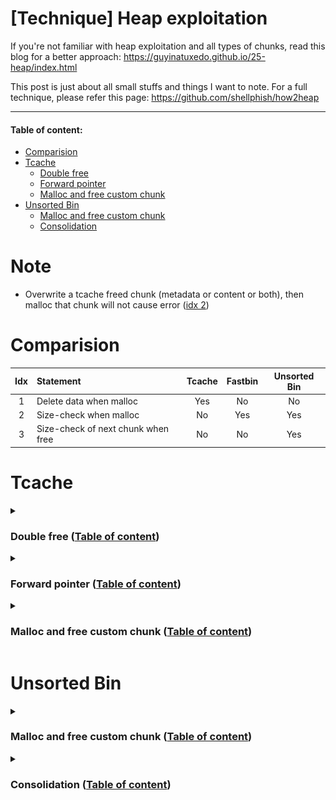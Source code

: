 # [Technique] Heap exploitation

If you're not familiar with heap exploitation and all types of chunks, read this blog for a better approach: https://guyinatuxedo.github.io/25-heap/index.html

This post is just about all small stuffs and things I want to note. For a full technique, please refer this page: https://github.com/shellphish/how2heap

---

#### Table of content:
- [Comparision](https://github.com/nhtri2003gmail/CTFNote/tree/master/technique/Heap-Exploitation#comparision)
- [Tcache](https://github.com/nhtri2003gmail/CTFNote/tree/master/technique/Heap-Exploitation#tcache)
    - [Double free](#double-free-table-of-content)
    - [Forward pointer](#forward-pointer-table-of-content)
    - [Malloc and free custom chunk](#malloc-and-free-custom-chunk-table-of-content)
- [Unsorted Bin](https://github.com/nhtri2003gmail/CTFNote/tree/master/technique/Heap-Exploitation#unsorted-bin)
    - [Malloc and free custom chunk](#malloc-and-free-custom-chunk-table-of-content-1)
    - [Consolidation](#consolidation-table-of-content)

# Note

- Overwrite a tcache freed chunk (metadata or content or both), then malloc that chunk will not cause error ([idx 2](https://github.com/nhtri2003gmail/CTFNote/tree/master/technique/Heap-Exploitation#idx-2))

# Comparision

| Idx | Statement | Tcache | Fastbin | Unsorted Bin |
| :---: | :--- | :---: | :---: | :---: | 
| 1 | Delete data when malloc | Yes | No | No |
| <span id="idx-2">2</span> | Size-check when malloc | No | Yes | Yes |
| 3 | Size-check of next chunk when free | No | No | Yes |

# Tcache

<details>
<summary><h3>Double free (<a href="#table-of-content">Table of content</a>)</h3></summary>
<p>

- For libc <= 2.28, we just simply free() a chunk twice.
- For libc > 2.28, there will be a key inserted to freed chunk when this chunk goes to tcache. To do a double free, we first free() a chunk, then change the key (Bk pointer) to another value and free() again:

```gdb
               malloc(0x20)
                    ↓
-----------------------------------------
| 0x0000000000000000 0x0000000000000031 |    <-- prev_size / size
| 0x0000000000000000 0x0000000000000000 |
| 0x0000000000000000 0x0000000000000000 |
-----------------------------------------
                    ↓
                  free()
                    ↓
-----------------------------------------
| 0x0000000000000000 0x0000000000000031 |    <-- prev_size  / size
| 0x0000000000000000 0x000055555555b010 |    <-- Fd pointer / Bk pointer (key)
| 0x0000000000000000 0x0000000000000000 |
-----------------------------------------
                    ↓
          Change key (Bk pointer)
                    ↓
-----------------------------------------
| 0x0000000000000000 0x0000000000000031 |    <-- prev_size  / size
| 0x0000000000000000 0x0000000000000001 |    <-- Fd pointer / Bk pointer (key)
| 0x0000000000000000 0x0000000000000000 |
-----------------------------------------
                    ↓
               free() again
                    ↓
-----------------------------------------
| 0x0000000000000000 0x0000000000000031 |    <-- prev_size  / size
| 0x000055555555b260 0x000055555555b010 |    <-- Fd pointer / Bk pointer (key)
| 0x0000000000000000 0x0000000000000000 |
-----------------------------------------
```

</p>
</details>

<details>
<summary><h3>Forward pointer (<a href="#table-of-content">Table of content</a>)</h3></summary>
<p>

- For libc <= 2.31, when we free a chunk and it goes to tcache, the forward pointer of this chunk will be changed into the address of the next chunk if this next chunk exist and will be null if there is no next chunk:

```gdb
------------------------- Chunk 1 ------------------------
| 0x555555559290: 0x0000000000000000  0x0000000000000031 |    <-- prev_size  / size
| 0x5555555592a0: 0x0000000000000000  0x0000555555559010 |    <-- Fd pointer / Bk pointer (key)
| 0x5555555592b0: 0x0000000000000000  0x0000000000000000 |
------------------------- Chunk 2 ------------------------
| 0x5555555592c0: 0x0000000000000000  0x0000000000000031 |    <-- prev_size  / size
| 0x5555555592d0: 0x00005555555592a0  0x0000555555559010 |    <-- Fd pointer / Bk pointer (key)
| 0x5555555592e0: 0x0000000000000000  0x0000000000000000 |
----------------------------------------------------------
```

We can see that after free Chunk 1, it will go to tcache. But because there are no freed chunk with the same size as `0x30` in tcache so the `Fd pointer` of Chunk 1 is null.

For the Chunk 2, because we've freed the Chunk 1 and this Chunk 2 has the same size as `0x30` with Chunk 1, so when we free Chunk 2, it will go to tcache and make the `Fd pointer` point to Chunk 1.

- For libc > 2.31, there is a xor mechanism added to change the behaviour of `Fd pointer` ([source](https://elixir.bootlin.com/glibc/glibc-2.32/source/malloc/malloc.c#L339)):

```c
#define PROTECT_PTR(pos, ptr) \
  ((__typeof (ptr)) ((((size_t) pos) >> 12) ^ ((size_t) ptr)))
```

`pos` is the address of current chunk is being freed and `ptr` is the address of previous freed chunk has the same size with chunk at `pos`. For a better view, here is an example:

```gdb
------------------------- Chunk 1 ------------------------
| 0x55555555a290: 0x0000000000000000  0x0000000000000031 |    <-- prev_size  / size
| 0x55555555a2a0: 0x0000000000000000  0x0000000000000000 |
| 0x55555555a2b0: 0x0000000000000000  0x0000000000000000 |
------------------------- Chunk 2 ------------------------
| 0x55555555a2c0: 0x0000000000000000  0x0000000000000031 |    <-- prev_size  / size
| 0x55555555a2d0: 0x0000000000000000  0x0000000000000000 |
| 0x55555555a2e0: 0x0000000000000000  0x0000000000000000 |
----------------------------------------------------------
                            ↓
                      free(Chunk 1)
                            ↓
------------------------- Chunk 1 ------------------------
| 0x55555555a290: 0x0000000000000000  0x0000000000000031 |    <-- prev_size  / size
| 0x55555555a2a0: 0x000000055555555a  0x000055555555a010 |    <-- Fd pointer / Bk pointer (key)
| 0x55555555a2b0: 0x0000000000000000  0x0000000000000000 |
------------------------- Chunk 2 ------------------------
| 0x55555555a2c0: 0x0000000000000000  0x0000000000000031 |    <-- prev_size  / size
| 0x55555555a2d0: 0x0000000000000000  0x0000000000000000 |    <-- Fd pointer / Bk pointer (key)
| 0x55555555a2e0: 0x0000000000000000  0x0000000000000000 |
----------------------------------------------------------
```

Can you see the `Fd pointer` of Chunk 1 changed? The value `0x000000055555555a` is the result from the xor mechanism:

```python
>>> # Fd pointer =  (<Address of chunk freeing> >> 12) ^ <Address of previous freed chunk>
>>> (0x55555555a2a0 >> 12) ^ 0
0x000000055555555a
```

Because there were no freed chunk before Chunk 1 so `<Address of previous freed chunk>` will be null.

Continue freeing the Chunk 2 and we can see this:

```gdb
------------------------- Chunk 1 ------------------------
| 0x55555555a290: 0x0000000000000000  0x0000000000000031 |    <-- prev_size  / size
| 0x55555555a2a0: 0x000000055555555a  0x000055555555a010 |    <-- Fd pointer / Bk pointer (key)
| 0x55555555a2b0: 0x0000000000000000  0x0000000000000000 |
------------------------- Chunk 2 ------------------------
| 0x55555555a2c0: 0x0000000000000000  0x0000000000000031 |    <-- prev_size  / size
| 0x55555555a2d0: 0x000055500000f7fa  0x000055555555a010 |    <-- Fd pointer / Bk pointer (key)
| 0x55555555a2e0: 0x0000000000000000  0x0000000000000000 |
----------------------------------------------------------
```

So the `Fd pointer` for Chunk 2 can be calculate as:

```python
>>> # Fd pointer =  (<Address of chunk freeing> >> 12) ^ <Address of previous freed chunk>
>>> (0x55555555a2d0 >> 12) ^ 0x55555555a2a0
0x55500000f7fa
```

Chunk 1 was the previous freed chunk which has the same size as Chunk 2 so after we freed Chunk 1, we freed Chunk 2 next and the forward pointer will be `0x55500000f7fa` due to the xor mechanism.

Remember that the address of Chunk 1 is `0x55555555a2a0` and Chunk 2 is `0x55555555a2d0`, not include the metadata of each chunk.

</p>
</details>

<details>
<summary><h3>Malloc and free custom chunk (<a href="#table-of-content">Table of content</a>)</h3></summary>
<p>

We can create a fake chunk on stack or inside a large chunk and then free it easily. This script is an example:

```c
#include <stdlib.h>

int main()
{
    // Init heap
    malloc(1);

    // Create fake chunk on stack
    long int p1[10];
    p1[0] = 0;       // prev_size
    p1[1] = 0x21;    // size
    p1[2] = 0;       // Fd pointer
    p1[3] = 0;       // bk pointer
    free(&p1[2]);

    // Create fake chunk inside a large chunk
    long int *p2 = malloc(0x50);
    p2[0] = 0;       // prev_size
    p2[1] = 0x21;    // size
    p2[2] = 0;       // Fd pointer
    p2[3] = 0;       // bk pointer
    free(&p2[2]);
}
```

The fake chunk on stack will look like this:
```gdb
----------------------------------------------------------
| 0x7fffffffde00: 0x0000000000000000  0x0000000000000021 |    <-- prev_size  / size
| 0x7fffffffde10: 0x0000000000000000  0x0000000000000000 |    <-- Fd pointer / bk pointer
----------------------------------------------------------
                            ↓
                      free(&p1[2]);
                            ↓
----------------------------------------------------------
| 0x7fffffffde00: 0x0000000000000000  0x0000000000000021 |    <-- prev_size  / size
| 0x7fffffffde10: 0x0000000000000000  0x0000555555559010 |    <-- Fd pointer / bk pointer
----------------------------------------------------------
```

And the tcache will contain this freed chunk:

```gdb
Tcachebins[idx=0, size=0x20] count=1  ←  Chunk(addr=0x7fffffffde20, size=0x20, flags=PREV_INUSE)
```

That means we've freed a fake chunk on stack successfully. Let's keep going with the fake chunk inside a larger chunk:

```gdb
----------------------------------------------------------
| 0x5555555592c0: 0x0000000000000000  0x0000000000000021 |    <-- prev_size  / size
| 0x5555555592d0: 0x0000000000000000  0x0000000000000000 |    <-- Fd pointer / bk pointer
----------------------------------------------------------
                            ↓
                      free(&p2[2]);
                            ↓
----------------------------------------------------------
| 0x5555555592c0: 0x0000000000000000  0x0000000000000021 |    <-- prev_size  / size
| 0x5555555592d0: 0x00007fffffffde10  0x0000555555559010 |    <-- Fd pointer / bk pointer
----------------------------------------------------------
```

And the tcache list will contain 2 freed chunk whose size is `0x20`:

```gdb
Tcachebins[idx=0, size=0x20] count=2  ←  Chunk(addr=0x5555555592d0, size=0x20, flags=PREV_INUSE)  
                                      ←  Chunk(addr=0x7fffffffde10, size=0x20, flags=PREV_INUSE)
```

</p>
</details>

# Unsorted Bin

<details>
<summary><h3>Malloc and free custom chunk (<a href="#table-of-content">Table of content</a>)</h3></summary>
<p>

To make a chunk goes into unsorted bin, there will be several checks. First, we need to make a chunk which has the size larger or equal to 0x420 so that when we free, it will go to unsorted bin.

Because there will be several checks when freeing a chunk to make it go into unsorted bin so we will both write c script and analize the source code to know what should we do (testing with libc-2.31.so).

So just start as we did in [Tcache - Malloc and free custom chunk](https://github.com/nhtri2003gmail/CTFNote/tree/master/technique/heap#malloc-and-free-custom-chunk):

```c
// Code 1
#include <stdlib.h>

int main()
{
    long int *p = malloc(0x1000);
    p[0] = 0;
    p[1] = 0x421;
    p[2] = 0;
    p[3] = 0;
    free(&p[2]);
}
```

Compile and run, we get the first error `double free or corruption (!prev)`:

![unsorted-bin-1.png](images/unsorted-bin-1.png)

Let find the string from the function `_int_free` in source to know where we get this error from [this source](https://elixir.bootlin.com/glibc/glibc-2.31/source/malloc/malloc.c#L4317):

```c
static void _int_free(mstate av, mchunkptr p, int have_lock) {
    ...
    else if (!chunk_is_mmapped(p)) {
        ...
        nextchunk = chunk_at_offset(p, size);
        ...
        if (__glibc_unlikely(!prev_inuse(nextchunk)))
            malloc_printerr("double free or corruption (!prev)");
        ...
    }
```

So this will check if the next chunk has the bit PREV_INUSE is set or not. To pass this check, we will add another fake chunk after the first 0x420-byte chunk with the bit PREV_INUSE set:

```c
// Code 2
#include <stdlib.h>

int main()
{
    long int *p = malloc(0x1000);
    p[0] = 0;
    p[1] = 0x421;
    p[2] = 0;
    p[3] = 0;
    p[(0x420/8) + 1] = 0x21;
    free(&p[2]);
}
```

Index from `0x420/8` will be the position of prev_size of next chunk, so we add 1 to make it point to size of next chunk and add `0x21` which has the bit PREV_INUSE set. Compile and run script again, we get pass the first error but get the second error `corrupted size vs. prev_size`:

![unsorted-bin-2.png](images/unsorted-bin-2.png)

For this error, we can find this string in function `unlink_chunk()` in source [here](https://elixir.bootlin.com/glibc/glibc-2.31/source/malloc/malloc.c#L1454):

```c
static void unlink_chunk (mstate av, mchunkptr p)
{
    if (chunksize (p) != prev_size (next_chunk (p)))
        malloc_printerr ("corrupted size vs. prev_size");
    ...
```

But when debug with gdb, we can see that it execute `_int_free` and do something, then jump to `unlink_chunk`. We will try to solve the problem when it's still in `_int_free` so that it will not jump to `unlink_chunk`. Having the source of `_int_free`, we can see that it call `unlink_chunk` twice. The first one is for consolidation:

```c
if (!prev_inuse(p)) {
    prevsize = prev_size(p);
    size += prevsize;
    p = chunk_at_offset(p, -((long) prevsize));
    if (__glibc_unlikely(chunksize(p) != prevsize))
        malloc_printerr("corrupted size vs. prev_size while consolidating");
    unlink_chunk(av, p);
}
```

And the second one is for checking if the next chunk (from our fake chunk being freed) is the correct next chunk as the program created:

```c
if (nextchunk != av -> top) {
    /* get and clear inuse bit */
    nextinuse = inuse_bit_at_offset(nextchunk, nextsize);

    /* consolidate forward */
    if (!nextinuse) {
        unlink_chunk(av, nextchunk);
        size += nextsize;
    } else
        clear_inuse_bit_at_offset(nextchunk, 0);
    ...
```

For a better view, let's debug in gdb, set breakpoint at the check `if (nextchunk != av -> top)`:

```gdb
gef➤  disas _int_free
   ...
   0x00007ffff7e71b1d <+509>: cmp    QWORD PTR [rbp+0x60],r13
   0x00007ffff7e71b21 <+513>: je     0x7ffff7e71f00 <_int_free+1504>
   0x00007ffff7e71b27 <+519>: test   BYTE PTR [r13+r14*1+0x8],0x1
   0x00007ffff7e71b2d <+525>: je     0x7ffff7e71f70 <_int_free+1616>
   ...
   0x00007ffff7e71f70 <+1616>:  mov    rdi,r13
   0x00007ffff7e71f73 <+1619>:  add    rbx,r14
   0x00007ffff7e71f76 <+1622>:  call   0x7ffff7e716f0 <unlink_chunk>
   ...
gef➤  b*0x00007ffff7e71b1d  
Breakpoint 1 at 0x7ffff7e71b27: file malloc.c, line 4341.
```

If you ask me how to find this check, I will tell you that I use grep to find `1616` and I got the address where it jump to. And before the jump if equal will be the check so let's set breakpoint at `0x00007ffff7e71b1d`. Make it continue running and when it hit the breakpoint, let's check the address between `nextchunk` and `av -> top`:

```gdb
gef➤  x/i $rip
=> 0x7ffff7e71b1d <_int_free+509>:  cmp    QWORD PTR [rbp+0x60],r13

gef➤  x/xg $rbp+0x60
0x7ffff7fa9be0 <main_arena+96>: 0x000055555555a2a0

gef➤  p/x $r13
$1 = 0x5555555596c0

gef➤  heap chunks
Chunk(addr=0x555555559010, size=0x290, flags=PREV_INUSE)
    [0x0000555555559010     00 00 00 00 00 00 00 00 00 00 00 00 00 00 00 00    ................]
Chunk(addr=0x5555555592a0, size=0x1010, flags=PREV_INUSE)
    [0x00005555555592a0     00 00 00 00 00 00 00 00 21 04 00 00 00 00 00 00    ........!.......]
Chunk(addr=0x55555555a2b0, size=0x1fd60, flags=PREV_INUSE)
    [0x000055555555a2b0     00 00 00 00 00 00 00 00 00 00 00 00 00 00 00 00    ................]
Chunk(addr=0x55555555a2b0, size=0x1fd60, flags=PREV_INUSE)  ←  top chunk

gef➤  x/4xg 0x5555555596c0
0x5555555596c0: 0x0000000000000000  0x0000000000000021
0x5555555596d0: 0x0000000000000000  0x0000000000000000

gef➤  x/4xg 0x000055555555a2a0
0x55555555a2a0: 0x0000000000000000  0x000000000001fd61
0x55555555a2b0: 0x0000000000000000  0x0000000000000000
```

So we know that the chunk at `0x5555555596c0` is the next chunk of current fake chunk being freed, while chunk at `0x000055555555a2a0` is the chunk from system and in this case, it's the top chunk. These 2 address are not the same so the code inside `if (nextchunk != av -> top)` will be executed. 

To solve this problem, there are 3 ways for us. One is to change the size of the fake chunk to make `<address of current fake chunk> + <size> = <address of next chunk of system>`. So that we will need to malloc a small chunk before freeing our fake chunk in order not to make our fake chunk consolidate with top chunk (This technique was used in `House of Einherjar`):

```c
// Code 3.1
#include <stdlib.h>

int main()
{
    long int *p = malloc(0x1000);
    malloc(0x10);
    p[0] = 0;
    p[1] = 0x1001;
    p[2] = 0;
    p[3] = 0;
    free(&p[2]);
}
```

The second way is to continue with the code inside if (continue with the code 2, not the solve code from way 1). Still with the breakpoint at `0x00007ffff7e71b1d`, we continue debuging and stop at the command `nextinuse = inuse_bit_at_offset(nextchunk, nextsize);`. The function `inuse_bit_at_offset` is just a macro so in gdb, it look like this (as disassemble code above):

```gdb
gef➤  disas _int_free
   ...
   0x7ffff7e71b27 <_int_free+519>:  test   BYTE PTR [r13+r14*1+0x8],0x1
   0x7ffff7e71b2d <_int_free+525>:  je     0x7ffff7e71f70 <_int_free+1616>
   ...
```

This code will check if the bit PREV_INUSE of the next next chunk from our fake chunk is set or not, which means:

```
| Fake chunk being freed |
--------------------------
|      Fake chunk 1      |
--------------------------
|      Fake chunk 2      |
```

It will check if the bit PREV_INUSE in size of Fake chunk 2 is set or not. If that bit is not set, it will go to `unlink_chunk` and everything might be harder to solve. So we just simply add the Fake chunk 2 with the bit PREV_INUSE set and the problem is solved:

```c
// Code 3.2.1
#include <stdlib.h>

int main()
{
    long int *p = malloc(0x1000);
    p[0] = 0;
    p[1] = 0x421;
    p[2] = 0;
    p[3] = 0;
    p[(0x420/8) + 1] = 0x21;
    p[(0x420/8) + (0x20/8) + 1] = 0x31;
    free(&p[2]);
}
```

So all of our fake chunks will look like this:

```gdb
------------------------ Real chunk ----------------------
| 0x555555559290: 0x0000000000000000  0x0000000000001011 |
|----------------------- Fake chunk ---------------------|
| 0x5555555592a0: 0x0000000000000000  0x0000000000000421 |
| 0x5555555592b0: 0x00007ffff7fa9be0  0x00007ffff7fa9be0 |
| 0x5555555592c0: 0x0000000000000000  0x0000000000000000 |
|                           ....                         |
|---------------------- Fake chunk 1 --------------------|
| 0x5555555596c0: 0x0000000000000000  0x0000000000000021 |
| 0x5555555596d0: 0x0000000000000000  0x0000000000000000 |
|---------------------- Fake chunk 2 --------------------|
| 0x5555555596e0: 0x0000000000000000  0x0000000000000031 |
| 0x5555555596f0: 0x0000000000000000  0x0000000000000000 |
| 0x555555559700: 0x0000000000000000  0x0000000000000000 |
------------------------ Real chunk ----------------------
| 0x555555559710: 0x0000000000000000  0x0000000000000000 |
| 0x555555559720: 0x0000000000000000  0x0000000000000000 |
|                           ....                         |
----------------------------------------------------------
                            ↓
                       free(&p[2]);
                            ↓
------------------------ Real chunk ----------------------
| 0x555555559290: 0x0000000000000000  0x0000000000001011 |
|----------------------- Fake chunk ---------------------|
| 0x5555555592a0: 0x0000000000000000  0x0000000000000421 |
| 0x5555555592b0: 0x00007ffff7fa9be0  0x00007ffff7fa9be0 |
| 0x5555555592c0: 0x0000000000000000  0x0000000000000000 |
|                           ....                         |
|---------------------- Fake chunk 1 --------------------|
| 0x5555555596c0: 0x0000000000000000  0x0000000000000021 |
| 0x5555555596d0: 0x0000000000000000  0x0000000000000000 |
|---------------------- Fake chunk 2 --------------------|
| 0x5555555596e0: 0x0000000000000000  0x0000000000000031 |
| 0x5555555596f0: 0x0000000000000000  0x0000000000000000 |
| 0x555555559700: 0x0000000000000000  0x0000000000000000 |
------------------------ Real chunk ----------------------
| 0x555555559710: 0x0000000000000000  0x0000000000000000 |
| 0x555555559720: 0x0000000000000000  0x0000000000000000 |
|                           ....                         |
----------------------------------------------------------
```

If you don't want to create Fake chunk 2 and you already have another chunk (created by system) after the currect fake chunk, just make the size of Fake chunk 1 large enough so that the next chunk from Fake chunk 1 is the chunk created by system:

```c
// Code 3.2.2
#include <stdlib.h>

int main()
{
    long int *p = malloc(0x1000);
    long int *p0 = malloc(0x20);
    p[0] = 0;
    p[1] = 0x421;
    p[2] = 0;
    p[3] = 0;
    p[(0x420/8) + 1] = 0xbe1;
    free(&p[2]);
}
```

```gdb
---------------------- Real chunk 1 ----------------------
| 0x555555559290: 0x0000000000000000  0x0000000000001011 |
|---------------------- Fake chunk ----------------------|
| 0x5555555592a0: 0x0000000000000000  0x0000000000000421 |
| 0x5555555592b0: 0x0000000000000000  0x0000000000000000 |
|                           ....                         |
| 0x5555555596b0: 0x0000000000000000  0x0000000000000000 |
|--------------------- Fake chunk 1 ---------------------|
| 0x5555555596c0: 0x0000000000000000  0x0000000000000be1 |
| 0x5555555596d0: 0x0000000000000000  0x0000000000000000 |
|                           ....                         |
| 0x55555555a290: 0x0000000000000000  0x0000000000000000 |
---------------------- Real chunk 2 ----------------------
| 0x55555555a2a0: 0x0000000000000000  0x0000000000000031 |
| 0x55555555a2b0: 0x0000000000000000  0x0000000000000000 |
| 0x55555555a2c0: 0x0000000000000000  0x0000000000000000 |
----------------------- Top chunk ------------------------
| 0x55555555a2d0: 0x0000000000000000  0x000000000001fd31 |
----------------------------------------------------------
```

That's how we bypass all the checks in `_int_free` to create and free a custom chunk to make it go into unsorted bin.

</p>
</details>

<details>
<summary><h3>Consolidation (<a href="#table-of-content">Table of content</a>)</h3></summary>
<p>

Sometimes freeing a chunk to make it go to unsorted bin, that chunk will be consolidate with next chunk or previous chunk if the PREV_INUSE bit of next and previous chunk is unset. That process will be done with the function `unlink_chunk` which you can find source code [here](https://elixir.bootlin.com/glibc/glibc-2.31/source/malloc/malloc.c#L1451)

- Consolidation with next chunk

First, we will create 2 fake chunks inside a large chunk and free the first fake chunk:

```c
#include <stdlib.h>

int main()
{
    long int *p = malloc(0x1000);
    p[0] = 0;
    p[1] = 0x421;
    p[2] = 0;
    p[3] = 0;
    p[(0x420/8) + 1] = 0x21;
    free(&p[2]);
}
```

Compile and run it, we get this error `corrupted size vs. prev_size`:

![unsorted-bin-3.png](images/unsorted-bin-3.png)

Checking the source code of `unlink_chunk` and we found this string:

```c
static void unlink_chunk(mstate av, mchunkptr p) {
    if (chunksize(p) != prev_size(next_chunk(p)))
        malloc_printerr("corrupted size vs. prev_size");
    ...
```

So here is what we've created:

```
| Fake chunk being freed |
--------------------------
|      Fake chunk 1      |
```

The first thing `unlink_chunk` does is to check if the size of Fake chunk 1 is equal to the prev_size of the next chunk from Fake chunk 1, which means prev_size of Fake chunk 2:

```
| Fake chunk being freed |
--------------------------
|      Fake chunk 1      |
--------------------------
|      Fake chunk 2      |
```

So our c code will add the size of Fake chunk 1 to the prev_size of the Fake chunk 2 to bypass this check:

```c
#include <stdlib.h>

int main()
{
    long int *p = malloc(0x1000);
    p[0] = 0;
    p[1] = 0x421;
    p[2] = 0;
    p[3] = 0;
    p[(0x420/8) + 1] = 0x21;
    p[(0x420/8) + (0x20/8)] = 0x20;
    free(&p[2]);
}
```

Compile and debug with gdb, the chunk will look like this:

```gdb
------------------------ Real chunk ----------------------
| 0x555555559290: 0x0000000000000000  0x0000000000001011 |
------------------------ Fake chunk ----------------------
| 0x5555555592a0: 0x0000000000000000  0x0000000000000421 |
|                           ....                         |
| 0x5555555596b0: 0x0000000000000000  0x0000000000000000 |
----------------------- Fake chunk 1 ---------------------
| 0x5555555596c0: 0x0000000000000000  0x0000000000000021 |    <-- prev_size  / size
| 0x5555555596d0: 0x0000000000000000  0x0000000000000000 |    <-- Fd pointer / Bk pointer
| 0x5555555596e0: 0x0000000000000020  0x0000000000000000 |    <-- prev_size  / size
------------------------ Fake chunk ----------------------
| 0x5555555596f0: 0x0000000000000000  0x0000000000000000 |
| 0x555555559700: 0x0000000000000000  0x0000000000000000 |
| 0x555555559710: 0x0000000000000000  0x0000000000000000 |
|                           ....                         |
------------------------ Real chunk ----------------------
```

Let's set breakpoint at the check `if (chunksize(p) != prev_size(next_chunk(p)))` to see if we pass or not:

```gdb
gef➤  disas unlink_chunk
   ...
   0x00007ffff7e716fb <+11>:  and    rax,0xfffffffffffffff8
   0x00007ffff7e716ff <+15>:  cmp    rax,QWORD PTR [rdi+rax*1]
   0x00007ffff7e71703 <+19>:  jne    0x7ffff7e7179a <unlink_chunk+170>
   ...

gef➤  b*0x00007ffff7e716ff
Breakpoint 1 at 0x7ffff7e716ff: file malloc.c, line 1453.

gef➤  c
...

gef➤  x/xg $rdi+$rax
0x5555555596e0: 0x0000000000000020

gef➤  p/x $rax
$1 = 0x20
```

So we know it pass this check. Type `ni` to continue executing one by one and we got segfault at the other comparation, which in source is:

```c
static void unlink_chunk(mstate av, mchunkptr p) {
    if (chunksize(p) != prev_size(next_chunk(p)))
        malloc_printerr("corrupted size vs. prev_size");

    mchunkptr fd = p -> fd;
    mchunkptr bk = p -> bk;

    if (__builtin_expect(fd -> bk != p || bk -> fd != p, 0))
        malloc_printerr("corrupted double-linked list");
    ...
```

Because we did't fake `p -> fd` and `p -> bk` for Fake chunk 1 so when it assign `p -> fd` into `fd`, `fd` will contain null byte address and it will make segfault at the comparation. The best thing we can do here is simply put the address of Fake chunk 1 (include metadata of Fake chunk 1) and we can bypass this check easily:

```c
#include <stdlib.h>

int main()
{
    long int *p = malloc(0x1000);
    p[0] = 0;
    p[1] = 0x421;
    p[2] = 0;
    p[3] = 0;
    p[(0x420/8) + 1] = 0x21;
    p[(0x420/8) + 2] = (long int)&p[(0x420/8)];
    p[(0x420/8) + 3] = (long int)&p[(0x420/8)];
    p[(0x420/8) + (0x20/8)] = 0x20;
    free(&p[2]);
}
```

And the chunk will look like this:

```gdb
------------------------ Real chunk ----------------------
| 0x555555559290: 0x0000000000000000  0x0000000000001011 |
| ---------------------- Fake chunk -------------------- |
| 0x5555555592a0: 0x0000000000000000  0x0000000000000421 |
|                           ....                         |
| 0x5555555596b0: 0x0000000000000000  0x0000000000000000 |
| --------------------- Fake chunk 1 ------------------- |
| 0x5555555596c0: 0x0000000000000000  0x0000000000000021 |    <-- prev_size  / size
| 0x5555555596d0: 0x00005555555596c0  0x00005555555596c0 |    <-- Fd pointer / Bk pointer
| --------------------- Fake metadata ------------------ |
| 0x5555555596e0: 0x0000000000000020  0x0000000000000000 |    <-- prev_size  / size
------------------------ Real chunk ----------------------
| 0x5555555596f0: 0x0000000000000000  0x0000000000000000 |
| 0x555555559700: 0x0000000000000000  0x0000000000000000 |
| 0x555555559710: 0x0000000000000000  0x0000000000000000 |
|                           ....                         |
----------------------------------------------------------
```

So we add the address of Fake chunk 1 into `p -> fd` and `p -> bk`. Compile the source and run, we can free this chunk and make it consolidate with Fake chunk 1:

![unsorted-bin-4.png](images/unsorted-bin-4.png)

- Consolidation with previous chunk

To make a fake chunk just consolidate with a previous chunk, not next chunk, our fake chunk need to pass the check in `_int_free` in order not to consolidate with next chunk. So the base code we have is:

```c
// Code 1
#include <stdlib.h>

int main()
{
    long int *p0 = malloc(0x420);
    long int *p1 = malloc(0x20);
    long int *p2 = malloc(0x420);
    malloc(0x10);

    free(p1);
}
```

We will try to free `p2` and make it consolidate with a fake chunk in `p0` and it will overlap `p1`. We want `_int_free` to call `unlink_chunk` to make heap consolidation and we get this code:

```c
_int_free(mstate av, mchunkptr p, int have_lock) {
    ...
    else if (!chunk_is_mmapped(p)) {
        ...
        /* consolidate backward */
        if (!prev_inuse(p)) {
            prevsize = prev_size(p);
            size += prevsize;
            p = chunk_at_offset(p, -((long) prevsize));
            if (__glibc_unlikely(chunksize(p) != prevsize))
                malloc_printerr("corrupted size vs. prev_size while consolidating");
            unlink_chunk(av, p);
        ...
    }
    ...
```

So first, it will check if the current chunk being freed has the bit PREV_INUSE on or off. If the PREV_INUSE bit is not set, it will consolidate with the previous chunk by executing `unlink_chunk`. So let's unset the bit PREV_INUSE of `p2` with the updated code:

```c
// Code 2
#include <stdlib.h>

int main()
{
    long int *p0 = malloc(0x420);
    long int *p1 = malloc(0x20);
    long int *p2 = malloc(0x420);
    malloc(0x10);

    p2[-1] = 0x430;

    free(p2);
}
```

As expected, we get the error `corrupted size vs. prev_size while consolidating`:

![unsorted-bin-5.png](images/unsorted-bin-5.png)

Let's disassembly to see where is the check:

```gdb
gef➤  disas _int_free
   ...
=> 0x00007ffff7e71af1 <+465>: test   BYTE PTR [r12+0x8],0x1
   0x00007ffff7e71af7 <+471>: jne    0x7ffff7e71b1d <_int_free+509>
   0x00007ffff7e71af9 <+473>: mov    rax,QWORD PTR [r12]
   0x00007ffff7e71afd <+477>: sub    r12,rax
   0x00007ffff7e71b00 <+480>: add    rbx,rax
   0x00007ffff7e71b03 <+483>: mov    rdx,QWORD PTR [r12+0x8]
   0x00007ffff7e71b08 <+488>: and    rdx,0xfffffffffffffff8
   0x00007ffff7e71b0c <+492>: cmp    rdx,rax
   0x00007ffff7e71b0f <+495>: jne    0x7ffff7e72122 <_int_free+2050>
   ...
   0x00007ffff7e72122 <+2050>:  lea    rdi,[rip+0x108157]        # 0x7ffff7f7a280
   0x00007ffff7e72129 <+2057>:  call   0x7ffff7e70a40 <malloc_printerr>
   ...

gef➤  b*0x00007ffff7e71af1
Breakpoint 1 at 0x7ffff7e71af1: file malloc.c, line 4327.
```

So let's type `ni` to check what will it check. We know that if prev_size is different from null, it will subtract the current chunk to move to the previous chunk and compare the size of previous chunk with the prev_size of current chunk.

We want to make a chunk overlap `p1` so we will create a fake chunk inside `p0` and set the prev_size of `p2` to pass the check:

```c
#include <stdlib.h>

int main()
{
    long int *p0 = malloc(0x420);
    long int *p1 = malloc(0x20);
    long int *p2 = malloc(0x420);
    malloc(0x10);

    p0[0] = 0;
    p0[1] = 0x450;
    p0[2] = 0;
    p0[3] = 0;

    p2[-2] = 0x450;
    p2[-1] = 0x430;

    free(p2);
}
```

Our fake chunk insize `p0` will have size of 0x450 because size of `p0` is `0x430` but the fake chunk start from `p0[0]`, the content of chunk, not the metadata so the actual size is `0x420`, and the size of `p1` is `0x30` so `0x420 + 0x30 = 0x450`.

So the size of fake chunk is `0x450`, we will also write this size into prev_size of `p2` to bypass the check. Compile and run again, we get a segfault. Again, as we've done with the consolidation with next chunk in [unlink_chunk](https://elixir.bootlin.com/glibc/glibc-2.31/source/malloc/malloc.c#L1451), the code make it segfault is:

```c
static void unlink_chunk(mstate av, mchunkptr p) {
    if (chunksize(p) != prev_size(next_chunk(p)))
        malloc_printerr("corrupted size vs. prev_size");

    mchunkptr fd = p -> fd;
    mchunkptr bk = p -> bk;

    if (__builtin_expect(fd -> bk != p || bk -> fd != p, 0))
        malloc_printerr("corrupted double-linked list");
    ...
```

We didn't set `p -> fd` and `p -> bk`, hence both `fd` and `bk` is null. Getting `fd -> bk` will make invalid address so we get segfault. To solve this, just simply add the address of the fake chunk to `p -> fd` and `p -> bk` and the problem is solved:

```c
#include <stdlib.h>

int main()
{
    long int *p0 = malloc(0x420);
    long int *p1 = malloc(0x20);
    long int *p2 = malloc(0x420);
    malloc(0x10);

    p0[0] = 0;
    p0[1] = 0x450;
    p0[2] = &p0[0];
    p0[3] = &p0[0];

    p2[-2] = 0x450;
    p2[-1] = 0x430;

    free(p2);
}
```

Compile and run script, after `p2` is freed, `p2` will be consolidated with fake chunk and go into unsorted bin, which overlap `p1`:

![unsorted-bin-6.png](images/unsorted-bin-6.png)

> Fact: You can find this technique in `House of Einherjar`

</p>
</details>
